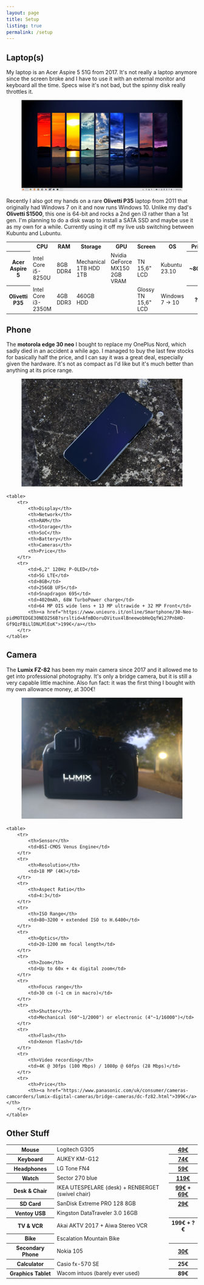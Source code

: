 ```yaml
---
layout: page
title: Setup
listing: true
permalink: /setup
---
```


<section id="laptop">
	<h2 class="title">Laptop(s)</h2>
	<p>My laptop is an Acer Aspire 5 51G from 2017. It's not really a laptop anymore since the screen broke and I have to use it with an external monitor and keyboard all the time. Specs wise it's not bad, but the spinny disk really throttles it.</p>
	<figure>
		<img src="/images/desktop.webp">
	</figure>
	<p>Recently I also got my hands on a rare <strong>Olivetti P35</strong> laptop from 2011 that originally had Windows 7 on it and now runs Windows 10. Unlike my dad's <strong>Olivetti S1500</strong>, this one is 64-bit and rocks a 2nd gen i3 rather than a 1st gen. I'm planning to do a disk swap to install a SATA SSD and maybe use it as my own for a while. Currently using it off my live usb switching between Kubuntu and Lubuntu.</p>
	<table>
		<tr>
			<th></th>
			<th>CPU</th>
			<th>RAM</th>
			<th>Storage</th>
			<th>GPU</th>
			<th>Screen</th>
			<th>OS</th>
			<th>Price</th>
		</tr>
		<tr>
			<th>Acer Aspire 5</th>
			<td>Intel Core i5-8250U</td>
			<td>8GB DDR4</td>
			<td>Mechanical 1TB HDD 1TB</td>
			<td>Nvidia GeForce MX150 2GB VRAM</td>
			<td>TN 15,6" LCD</td>
			<td>Kubuntu 23.10</td>
			<th>~800€</th>
		</tr>
		<tr>
			<th>Olivetti P35</th>
			<td>Intel Core i3-2350M</td>
			<td>4GB DDR3</td>
			<td>460GB HDD</td>
			<td></td>
			<td>Glossy TN 15,6" LCD</td>
			<td>Windows 7 → 10</td>
			<th>?€</th>
		</tr>
	</table>
</section>

<section id="phone">
	<h2 class="title">Phone</h2>
	<p>The <strong>motorola edge 30 neo</strong> I bought to replace my OnePlus Nord, which sadly died in an accident a while ago. I managed to buy the last few stocks for basically half the price, and I can say it was a great deal, especially given the hardware. It's not as compact as I'd like but it's much better than anything at its price range.</p>
	<figure>
		<img src="/images/phone.webp">
	</figure>

	<table>
		<tr>
			<th>Display</th>
			<th>Network</th>
			<th>RAM</th>
			<th>Storage</th>
			<th>SoC</th>
			<th>Battery</th>
			<th>Cameras</th>
			<th>Price</th>
		</tr>
		<tr>
			<td>6,2" 120Hz P-OLED</td>
			<td>5G LTE</td>
			<td>8GB</td>
			<td>256GB UFS</td>
			<td>Snapdragon 695</td>
			<td>4020mAh, 68W TurboPower charge</td>
			<td>64 MP OIS wide lens + 13 MP ultrawide + 32 MP Front</td>
			<th><a href="https://www.unieuro.it/online/Smartphone/30-Neo-pidMOTEDGE30NEO256B?srsltid=AfmBOoruDVitux4lBneewobHeQqfWi27PnbHD-Gf9QzFBiLlDNLMlEoK">199€</a></th>
		</tr>
	</table>
</section>

<section id="camera">
	<h2 class="title">Camera</h2>
		<p>The <strong>Lumix FZ-82</strong> has been my main camera since 2017 and it allowed me to get into professional photography. It's only a bridge camera, but it is still a very capable little machine. Also fun fact: it was the first thing I bought with my own allowance money, at 300€!</p>
	<figure>
		<img src="/images/camera.webp">
	</figure>

	<table>
		<tr>
			<th>Sensor</th>
			<td>BSI-CMOS Venus Engine</td>
		</tr>
		<tr>
			<th>Resolution</th>
			<td>18 MP (4K)</td>
		</tr>
		<tr>
			<th>Aspect Ratio</th>
			<td>4:3</td>
		</tr>
		<tr>
			<th>ISO Range</th>
			<td>80~3200 + extended ISO to H.6400</td>
		</tr>
		<tr>
			<th>Optics</th>
			<td>20-1200 mm focal length</td>
		</tr>
		<tr>
			<th>Zoom</th>
			<td>Up to 60x + 4x digital zoom</td>
		</tr>
		<tr>
			<th>Focus range</th>
			<td>30 cm (~1 cm in macro)</td>
		</tr>
		<tr>
			<th>Shutter</th>
			<td>Mechanical (60"~1/2000") or electronic (4"~1/16000")</td>
		</tr>
		<tr>
			<th>Flash</th>
			<td>Xenon flash</td>
		</tr>
		<tr>
			<th>Video recording</th>
			<td>4K @ 30fps (100 Mbps) / 1080p @ 60fps (28 Mbps)</td>
		</tr>
		<tr>
			<th>Price</th>
			<th><a href="https://www.panasonic.com/uk/consumer/cameras-camcorders/lumix-digital-cameras/bridge-cameras/dc-fz82.html">399€</a></th>
		</tr>
	</table>
</section>

<section id="other">
	<h2 class="title">Other Stuff</h2>
	<table>
		<tr>
			<th>Mouse</th>
			<td>Logitech G305</td>
			<th><a href="https://www.mediaworld.it/it/product/_mouse-gaming-logitech-g305-prodigy-985277.html">49€</a></th>
		</tr>
		<tr>
			<th>Keyboard</th>
			<td>AUKEY KM-G12</td>
			<th><a href="https://it.aukey.com/products/km-g12-mechanical-keyboard-blue-switches?srsltid=AfmBOopuXAVSEXRotTWSkGrNm_f0n8mmpj8kegty9WU38_lOd3hpjeAi">74€</a></th>
		</tr>
		<tr>
			<th>Headphones</th>
			<td>LG Tone FN4</td>
			<th><a href="https://www.amazon.it/LG-Bluetooth-Auricolari-Impermeabili-Microfono/dp/B087CM64N9">59€</a></th>
		</tr>
		<tr>
			<th>Watch</th>
			<td>Sector 270 blue</td>
			<th><a href="https://www.sectornolimits.com/orologio-sector-270-r3253578018-P51920.htm">119€</a></th>
		</tr>
		<tr>
			<th>Desk &amp; Chair</th>
			<td>IKEA UTESPELARE (desk) + RENBERGET (swivel chair)</td>
			<th><a href="https://www.ikea.com/it/it/p/huvudspelare-scrivania-da-gaming-nero-90539166">99€</a> + <a href="https://www.ikea.com/it/it/p/renberget-sedia-girevole-bomstad-nero-60493546/">69€</a></th>
		</tr>
		<tr>
			<th>SD Card</th>
			<td>SanDisk Extreme PRO 128 8GB</td>
			<th><a href="">29€</a></th>
		</tr>
		<tr>
			<th>Ventoy USB</th>
			<td>Kingston DataTraveler 3.0 16GB</td>
		</tr>
		<tr>
			<th>TV &amp; VCR</th>
			<td>Akai AKTV 2017 + Aiwa Stereo VCR</td>
			<th>199€ + ?€</th>
		</tr>
		<tr>
			<th>Bike</th>
			<td>Escalation Mountain Bike</td>
		</tr>
		<tr>
			<th>Secondary Phone</th>
			<td>Nokia 105</td>
			<th><a href="https://www.amazon.it/Nokia-Telefono-Cellulare-Display-Italia/dp/B0757MDW2T">30€</a></th>
		</tr>
		<tr>
			<th>Calculator</th>
			<td>Casio fx-570 SE</td>
			<th>25€</th>
		</tr>
		<tr>
			<th>Graphics Tablet</th>
			<td>Wacom intuos (barely ever used)</td>
			<th>89€</th>
		</tr>
	</table>
</section>
